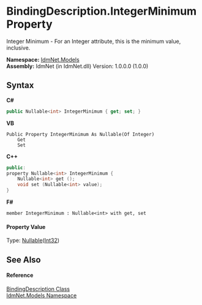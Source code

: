 # BindingDescription.IntegerMinimum Property 
 

Integer Minimum - For an Integer attribute, this is the minimum value, inclusive.

**Namespace:**&nbsp;<a href="N_IdmNet_Models">IdmNet.Models</a><br />**Assembly:**&nbsp;IdmNet (in IdmNet.dll) Version: 1.0.0.0 (1.0.0)

## Syntax

**C#**<br />
``` C#
public Nullable<int> IntegerMinimum { get; set; }
```

**VB**<br />
``` VB
Public Property IntegerMinimum As Nullable(Of Integer)
	Get
	Set
```

**C++**<br />
``` C++
public:
property Nullable<int> IntegerMinimum {
	Nullable<int> get ();
	void set (Nullable<int> value);
}
```

**F#**<br />
``` F#
member IntegerMinimum : Nullable<int> with get, set

```


#### Property Value
Type: <a href="http://msdn2.microsoft.com/en-us/library/b3h38hb0" target="_blank">Nullable</a>(<a href="http://msdn2.microsoft.com/en-us/library/td2s409d" target="_blank">Int32</a>)

## See Also


#### Reference
<a href="T_IdmNet_Models_BindingDescription">BindingDescription Class</a><br /><a href="N_IdmNet_Models">IdmNet.Models Namespace</a><br />